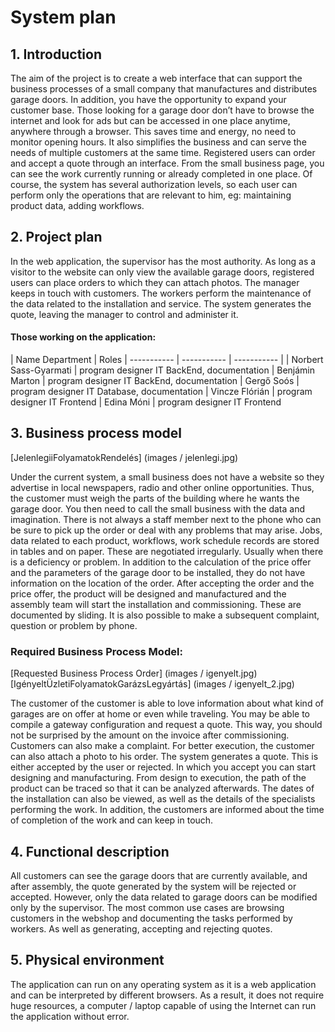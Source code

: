 # System plan

## 1. Introduction
The aim of the project is to create a web interface that can support the business processes of a small company that manufactures and distributes garage doors. In addition, you have the opportunity to expand your customer base. Those looking for a garage door don’t have to browse the internet and look for ads but can be accessed in one place anytime, anywhere through a browser. This saves time and energy, no need to monitor opening hours. It also simplifies the business and can serve the needs of multiple customers at the same time. Registered users can order and accept a quote through an interface. From the small business page, you can see the work currently running or already completed in one place. Of course, the system has several authorization levels, so each user can perform only the operations that are relevant to him, eg: maintaining product data, adding workflows.

## 2. Project plan
In the web application, the supervisor has the most authority. As long as a visitor to the website can only view the available garage doors, registered users can place orders to which they can attach photos. The manager keeps in touch with customers. The workers perform the maintenance of the data related to the installation and service. The system generates the quote, leaving the manager to control and administer it.

#### Those working on the application:
| Name Department | Roles
| ----------- | ----------- | ----------- |
| Norbert Sass-Gyarmati | program designer IT BackEnd, documentation
| Benjámin Marton | program designer IT BackEnd, documentation
| Gergő Soós | program designer IT Database, documentation
| Vincze Flórián | program designer IT Frontend
| Edina Móni | program designer IT Frontend

## 3. Business process model
[JelenlegiiFolyamatokRendelés] (images / jelenlegi.jpg)

Under the current system, a small business does not have a website so they advertise in local newspapers, radio and other online opportunities. Thus, the customer must weigh the parts of the building where he wants the garage door. You then need to call the small business with the data and imagination. There is not always a staff member next to the phone who can be sure to pick up the order or deal with any problems that may arise. Jobs, data related to each product, workflows, work schedule records are stored in tables and on paper. These are negotiated irregularly. Usually when there is a deficiency or problem. In addition to the calculation of the price offer and the parameters of the garage door to be installed, they do not have information on the location of the order. After accepting the order and the price offer, the product will be designed and manufactured and the assembly team will start the installation and commissioning. These are documented by sliding. It is also possible to make a subsequent complaint, question or problem by phone.

### Required Business Process Model:

[Requested Business Process Order] (images / igenyelt.jpg)
[IgényeltÜzletiFolyamatokGarázsLegyártás] (images / igenyelt_2.jpg)

The customer of the customer is able to love information about what kind of garages are on offer at home or even while traveling. You may be able to compile a gateway configuration and request a quote. This way, you should not be surprised by the amount on the invoice after commissioning. Customers can also make a complaint. For better execution, the customer can also attach a photo to his order. The system generates a quote. This is either accepted by the user or rejected. In which you accept you can start designing and manufacturing. From design to execution, the path of the product can be traced so that it can be analyzed afterwards. The dates of the installation can also be viewed, as well as the details of the specialists performing the work. In addition, the customers are informed about the time of completion of the work and can keep in touch.

## 4. Functional description
All customers can see the garage doors that are currently available, and after assembly, the quote generated by the system will be rejected or accepted. However, only the data related to garage doors can be modified only by the supervisor. The most common use cases are browsing customers in the webshop and documenting the tasks performed by workers. As well as generating, accepting and rejecting quotes.

## 5. Physical environment
The application can run on any operating system as it is a web application and can be interpreted by different browsers. As a result, it does not require huge resources, a computer / laptop capable of using the Internet can run the application without error.
